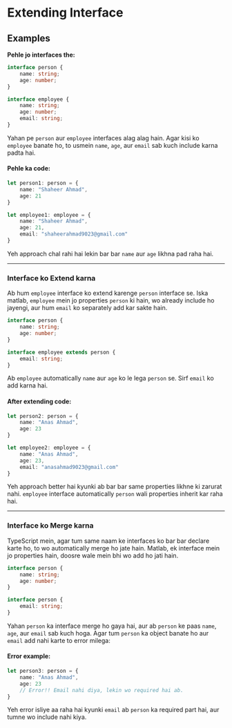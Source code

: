 # Extending Interface 
## Examples

**Pehle jo interfaces the:**

```typescript
interface person {
    name: string;
    age: number;
}

interface employee {
    name: string;
    age: number;
    email: string;
}
```

Yahan pe `person` aur `employee` interfaces alag alag hain. Agar kisi ko `employee` banate ho, to usmein `name`, `age`, aur `email` sab kuch include karna padta hai.

#### Pehle ka code:
```typescript
let person1: person = {
    name: "Shaheer Ahmad",
    age: 21
}

let employee1: employee = {
    name: "Shaheer Ahmad",
    age: 21,
    email: "shaheerahmad9023@gmail.com"
}
```

Yeh approach chal rahi hai lekin bar bar `name` aur `age` likhna pad raha hai.

---

### Interface ko Extend karna

Ab hum `employee` interface ko extend karenge `person` interface se. Iska matlab, `employee` mein jo properties `person` ki hain, wo already include ho jayengi, aur hum `email` ko separately add kar sakte hain.

```typescript
interface person {
    name: string;
    age: number;
}

interface employee extends person {
    email: string;
}
```

Ab `employee` automatically `name` aur `age` ko le lega `person` se. Sirf `email` ko add karna hai. 

#### After extending code:
```typescript
let person2: person = {
    name: "Anas Ahmad",
    age: 23
}

let employee2: employee = {
    name: "Anas Ahmad",
    age: 23,
    email: "anasahmad9023@gmail.com"
}
```

Yeh approach better hai kyunki ab bar bar same properties likhne ki zarurat nahi. `employee` interface automatically `person` wali properties inherit kar raha hai.

---

### Interface ko Merge karna

TypeScript mein, agar tum same naam ke interfaces ko bar bar declare karte ho, to wo automatically merge ho jate hain. Matlab, ek interface mein jo properties hain, doosre wale mein bhi wo add ho jati hain.

```typescript
interface person {
    name: string;
    age: number;
}

interface person {
    email: string;
}
```

Yahan `person` ka interface merge ho gaya hai, aur ab `person` ke paas `name`, `age`, aur `email` sab kuch hoga. Agar tum `person` ka object banate ho aur `email` add nahi karte to error milega:

#### Error example:
```typescript
let person3: person = {
    name: "Anas Ahmad",
    age: 23
    // Error!! Email nahi diya, lekin wo required hai ab.
}
```

Yeh error isliye aa raha hai kyunki `email` ab `person` ka required part hai, aur tumne wo include nahi kiya.